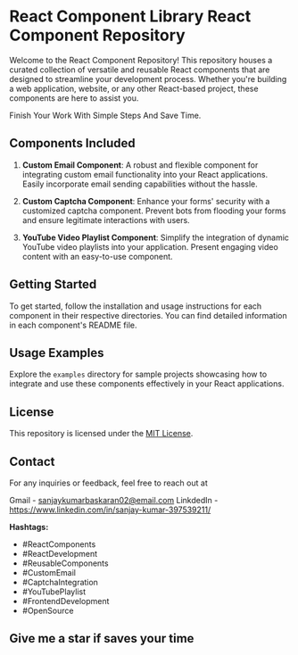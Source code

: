 # React Component Library    React Component Repository 

Welcome to the React Component Repository! This repository houses a curated collection of versatile and reusable React components that are designed to streamline your development process. Whether you're building a web application, website, or any other React-based project, these components are here to assist you.

Finish Your Work With Simple Steps And Save Time.

## Components Included

1. **Custom Email Component**: A robust and flexible component for integrating custom email functionality into your React applications. Easily incorporate email sending capabilities without the hassle.

2. **Custom Captcha Component**: Enhance your forms' security with a customized captcha component. Prevent bots from flooding your forms and ensure legitimate interactions with users.

3. **YouTube Video Playlist Component**: Simplify the integration of dynamic YouTube video playlists into your application. Present engaging video content with an easy-to-use component.

## Getting Started

To get started, follow the installation and usage instructions for each component in their respective directories. You can find detailed information in each component's README file.

## Usage Examples

Explore the `examples` directory for sample projects showcasing how to integrate and use these components effectively in your React applications.

## License

This repository is licensed under the [MIT License](LICENSE).

## Contact

For any inquiries or feedback, feel free to reach out at 

Gmail - sanjaykumarbaskaran02@email.com
LinkdedIn - https://www.linkedin.com/in/sanjay-kumar-397539211/

**Hashtags:**

- #ReactComponents
- #ReactDevelopment
- #ReusableComponents
- #CustomEmail
- #CaptchaIntegration
- #YouTubePlaylist
- #FrontendDevelopment
- #OpenSource

## Give me a star if saves your time ##

